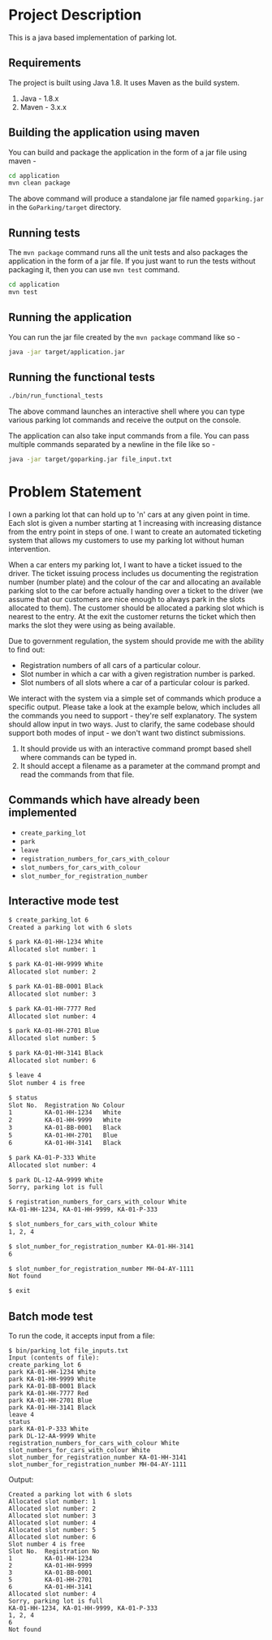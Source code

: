 # Project Description

This is a java based implementation of parking lot.

## Requirements

The project is built using Java 1.8. It uses Maven as the build system.

1. Java - 1.8.x
2. Maven - 3.x.x

## Building the application using maven

You can build and package the application in the form of a jar file using maven -

```sh
cd application
mvn clean package
```

The above command will produce a standalone jar file named `goparking.jar` in
the `GoParking/target` directory.

## Running tests

The `mvn package` command runs all the unit tests and also packages the
application in the form of a jar file. If you just want to run the tests without
packaging it, then you can use `mvn test` command.

```sh
cd application
mvn test
```

## Running the application

You can run the jar file created by the `mvn package` command like so -

```sh
java -jar target/application.jar
```

## Running the functional tests

```sh
./bin/run_functional_tests
```

The above command launches an interactive shell where you can type various
parking lot commands and receive the output on the console.

The application can also take input commands from a file. You can pass multiple
commands separated by a newline in the file like so -

```sh
java -jar target/goparking.jar file_input.txt
```

# Problem Statement

I own a parking lot that can hold up to 'n' cars at any given point in time.
Each slot is given a number starting at 1 increasing with increasing distance
from the entry point in steps of one. I want to create an automated ticketing
system that allows my customers to use my parking lot without human
intervention.

When a car enters my parking lot, I want to have a ticket issued to the driver.
The ticket issuing process includes us documenting the registration number
(number plate) and the colour of the car and allocating an available parking
slot to the car before actually handing over a ticket to the driver (we assume
that our customers are nice enough to always park in the slots allocated to
them). The customer should be allocated a parking slot which is nearest to the
entry. At the exit the customer returns the ticket which then marks the slot
they were using as being available.

Due to government regulation, the system should provide me with the ability to
find out:

- Registration numbers of all cars of a particular colour.
- Slot number in which a car with a given registration number is parked.
- Slot numbers of all slots where a car of a particular colour is parked.

We interact with the system via a simple set of commands which produce a
specific output. Please take a look at the example below, which includes all the
commands you need to support - they're self explanatory. The system should allow
input in two ways. Just to clarify, the same codebase should support both modes
of input - we don't want two distinct submissions.

1. It should provide us with an interactive command prompt based shell where
   commands can be typed in.
2. It should accept a filename as a parameter at the command prompt and read the
   commands from that file.

## Commands which have already been implemented

- `create_parking_lot`
- `park`
- `leave`
- `registration_numbers_for_cars_with_colour`
- `slot_numbers_for_cars_with_colour`
- `slot_number_for_registration_number`

## Interactive mode test

```sh
$ create_parking_lot 6
Created a parking lot with 6 slots

$ park KA-01-HH-1234 White
Allocated slot number: 1

$ park KA-01-HH-9999 White
Allocated slot number: 2

$ park KA-01-BB-0001 Black
Allocated slot number: 3

$ park KA-01-HH-7777 Red
Allocated slot number: 4

$ park KA-01-HH-2701 Blue
Allocated slot number: 5

$ park KA-01-HH-3141 Black
Allocated slot number: 6

$ leave 4
Slot number 4 is free

$ status
Slot No.  Registration No Colour
1         KA-01-HH-1234   White
2         KA-01-HH-9999   White
3         KA-01-BB-0001   Black
5         KA-01-HH-2701   Blue
6         KA-01-HH-3141   Black

$ park KA-01-P-333 White
Allocated slot number: 4

$ park DL-12-AA-9999 White
Sorry, parking lot is full

$ registration_numbers_for_cars_with_colour White
KA-01-HH-1234, KA-01-HH-9999, KA-01-P-333

$ slot_numbers_for_cars_with_colour White
1, 2, 4

$ slot_number_for_registration_number KA-01-HH-3141
6

$ slot_number_for_registration_number MH-04-AY-1111
Not found

$ exit

```

## Batch mode test

To run the code, it accepts input from a file:

```
$ bin/parking_lot file_inputs.txt
Input (contents of file):
create_parking_lot 6
park KA-01-HH-1234 White
park KA-01-HH-9999 White
park KA-01-BB-0001 Black
park KA-01-HH-7777 Red
park KA-01-HH-2701 Blue
park KA-01-HH-3141 Black
leave 4
status
park KA-01-P-333 White
park DL-12-AA-9999 White
registration_numbers_for_cars_with_colour White
slot_numbers_for_cars_with_colour White
slot_number_for_registration_number KA-01-HH-3141
slot_number_for_registration_number MH-04-AY-1111
```

Output:

```
Created a parking lot with 6 slots
Allocated slot number: 1
Allocated slot number: 2
Allocated slot number: 3
Allocated slot number: 4
Allocated slot number: 5
Allocated slot number: 6
Slot number 4 is free
Slot No.  Registration No
1         KA-01-HH-1234
2         KA-01-HH-9999
3         KA-01-BB-0001
5         KA-01-HH-2701
6         KA-01-HH-3141
Allocated slot number: 4
Sorry, parking lot is full
KA-01-HH-1234, KA-01-HH-9999, KA-01-P-333
1, 2, 4
6
Not found
```
